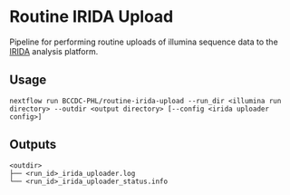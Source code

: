 # Routine IRIDA Upload

Pipeline for performing routine uploads of illumina sequence data to the [IRIDA](http://www.irida.ca) analysis platform.

## Usage
```
nextflow run BCCDC-PHL/routine-irida-upload --run_dir <illumina run directory> --outdir <output directory> [--config <irida uploader config>]
```

## Outputs
```
<outdir>
├── <run_id>_irida_uploader.log
└── <run_id>_irida_uploader_status.info
```